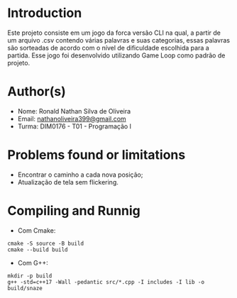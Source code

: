 # Introduction

Este projeto consiste em um jogo da forca versão CLI na qual, a partir de um arquivo .csv contendo várias palavras e suas categorias, essas palavras são sorteadas de acordo com o nível de dificuldade escolhida para a partida. Esse jogo foi desenvolvido utilizando Game Loop como padrão de projeto.

# Author(s)

- Nome: Ronald Nathan Silva de Oliveira
- Email: nathanoliveira399@gmail.com
- Turma: DIM0176 - T01 - Programação I

# Problems found or limitations

- Encontrar o caminho a cada nova posição;
- Atualização de tela sem flickering.

# Compiling and Runnig

- Com Cmake:
```
cmake -S source -B build
cmake --build build
```

- Com G++:
```
mkdir -p build
g++ -std=c++17 -Wall -pedantic src/*.cpp -I includes -I lib -o build/snaze
```
